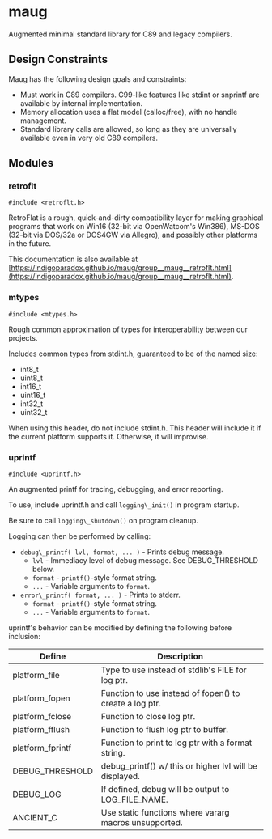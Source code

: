 # maug

Augmented minimal standard library for C89 and legacy compilers.

## Design Constraints

Maug has the following design goals and constraints:

- Must work in C89 compilers. C99-like features like stdint or snprintf are
  available by internal implementation.
- Memory allocation uses a flat model (calloc/free), with no handle management.
- Standard library calls are allowed, so long as they are universally
  available even in very old C89 compilers.

## Modules

### retroflt

`#include <retroflt.h>`

RetroFlat is a rough, quick-and-dirty compatibility layer for making graphical programs that work on Win16 (32-bit via OpenWatcom's Win386), MS-DOS (32-bit via DOS/32a or DOS4GW via Allegro), and possibly other platforms in the future.

This documentation is also available at [https://indigoparadox.github.io/maug/group__maug__retroflt.html](https://indigoparadox.github.io/maug/group__maug__retroflt.html).

### mtypes

`#include <mtypes.h>`

Rough common approximation of types for interoperability between our projects.

Includes common types from stdint.h, guaranteed to be of the named size:

 * int8\_t
 * uint8\_t
 * int16\_t
 * uint16\_t
 * int32\_t
 * uint32\_t

When using this header, do not include stdint.h. This header will include it if the current platform supports it. Otherwise, it will improvise.

### uprintf

`#include <uprintf.h>`

An augmented printf for tracing, debugging, and error reporting.

To use, include uprintf.h and call `logging\_init()` in program startup.

Be sure to call `logging\_shutdown()` on program cleanup.

Logging can then be performed by calling:

 * `debug\_printf( lvl, format, ... )` - Prints debug message.
   * `lvl` - Immediacy level of debug message. See DEBUG\_THRESHOLD below.
   * `format` - `printf()`-style format string.
   * `...` - Variable arguments to `format`.
 * `error\_printf( format, ... )` - Prints to stderr.
   * `format` - `printf()`-style format string.
   * `...` - Variable arguments to `format`.

uprintf's behavior can be modified by defining the following before inclusion:

| Define            | Description                                             |
| ------------------|---------------------------------------------------------|
| platform\_file    | Type to use instead of stdlib's FILE for log ptr.       |
| platform\_fopen   | Function to use instead of fopen() to create a log ptr. |
| platform\_fclose  | Function to close log ptr.                              |
| platform\_fflush  | Function to flush log ptr to buffer.                    |
| platform\_fprintf | Function to print to log ptr with a format string.      |
| DEBUG\_THRESHOLD  | debug\_printf() w/ this or higher lvl will be displayed.|
| DEBUG\_LOG        | If defined, debug will be output to LOG\_FILE\_NAME.    |
| ANCIENT\_C        | Use static functions where vararg macros unsupported.   |

